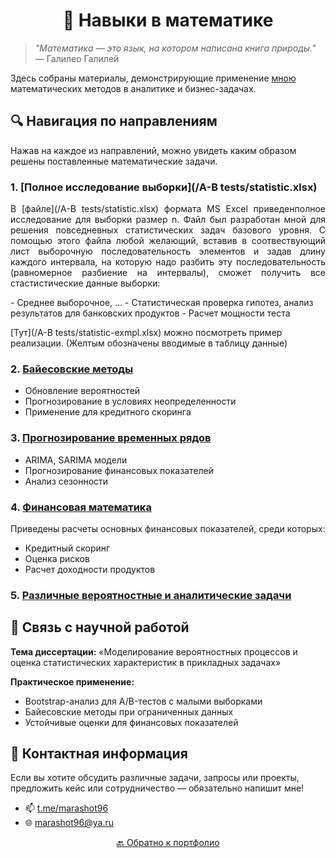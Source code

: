 # <div align="center">  📐 Навыки в математике </div>

> *"Математика — это язык, на котором написана книга природы."* — Галилео Галилей

Здесь собраны материалы, демонстрирующие применение [мною](https://github.com/marashot96/portfolio) математических методов в аналитике и бизнес-задачах.

## 🔍 Навигация по направлениям
Нажав на каждое из направлений, можно увидеть каким образом решены поставленные математические задачи.

### 1. [Полное исследование выборки](/A-B tests/statistic.xlsx)
<p align="justify"> В [файле](/A-B tests/statistic.xlsx) формата MS Excel приведенполное исследование для выборки размер n. Файл был разработан мной для решения повседневных статистических задач базового уровня. С помощью этого файла любой желающий, вставив в соотвествующий лист выборочную последовательность элементов и задав длину каждого интервала, на которую надо разбить эту последовательность (равномерное разбиение на интервалы), сможет получить все стастистические данные выборки: </p>
- Среднее выборочное, ...
- Статистическая проверка гипотез, анализ результатов для банковских продуктов
- Расчет мощности теста

[Тут](/A-B tests/statistic-exmpl.xlsx) можно посмотреть пример реализации. (Желтым обозначены вводимые в таблицу данные)

### 2. [Байесовские методы](Bayesian_Methods/)
- Обновление вероятностей
- Прогнозирование в условиях неопределенности
- Применение для кредитного скоринга

### 3. [Прогнозирование временных рядов](Time_Series_Forecasting/)
- ARIMA, SARIMA модели
- Прогнозирование финансовых показателей
- Анализ сезонности

### 4. [Финансовая математика](Financial_Mathematics/)
Приведены расчеты основных финансовых показателей, среди которых:
- Кредитный скоринг
- Оценка рисков
- Расчет доходности продуктов

### 5. [Различные вероятностные и аналитические задачи](/Math/math-problems.pdf)


## 🧠 Связь с научной работой
**Тема диссертации:** «Моделирование вероятностных процессов и оценка статистических характеристик в прикладных задачах»

**Практическое применение:**
- Bootstrap-анализ для A/B-тестов с малыми выборками
- Байесовские методы при ограниченных данных
- Устойчивые оценки для финансовых показателей

## 💼 Контактная информация
Если вы хотите обсудить различные задачи, запросы или проекты, предложить кейс или сотрудничество — обязательно напишит мне!

- 📫 [t.me/marashot96](https://t.me/marashot96)
- 🌐 [marashot96@ya.ru](mailto:marashot96@ya.ru)

<div align="center">  <a href="https://github.com/marashot96/portfolio">🔙 Обратно к портфолио </a> </div>
